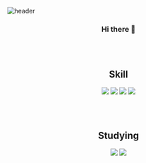 <!-- 헤더 -->
![header](https://capsule-render.vercel.app/api?type=shark&color=auto&height=300&section=header&text=Gicheon's%20GitHub&fontSize=90)

<div align = center>

  ### Hi there 👋
  <br><br>

## Skill

<img src="https://img.shields.io/badge/React-61DAFB?style=flat&logo=React&logoColor=white"/>
<img src="https://img.shields.io/badge/JavaScript-F7DF1E?style=flat&logo=JavaScript&logoColor=white"/>
<img src="https://img.shields.io/badge/Java-007396?style=flat&logo=Java&logoColor=white"/>
<img src="https://img.shields.io/badge/Oracle-#F80000?style=flat&logo=Oracle&logoColor=white"/>

<br><br>

## Studying

<img src="https://img.shields.io/badge/Spring-6DB33F?style=flat&logo=Spring&logoColor=white"/>
<img src="https://img.shields.io/badge/Spring Boot-6DB33F?style=flat&logo=springboot&logoColor=white"/>
  
</div>



<!--
**kang-gicheon/kang-gicheon** is a ✨ _special_ ✨ repository because its `README.md` (this file) appears on your GitHub profile.

Here are some ideas to get you started:

- 🔭 I’m currently working on ...
- 🌱 I’m currently learning ...
- 👯 I’m looking to collaborate on ...
- 🤔 I’m looking for help with ...
- 💬 Ask me about ...
- 📫 How to reach me: ...
- 😄 Pronouns: ...
- ⚡ Fun fact: ...
-->
